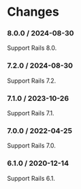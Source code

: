 # Changes

### 8.0.0 / 2024-08-30

Support Rails 8.0.

### 7.2.0 / 2024-08-30

Support Rails 7.2.

### 7.1.0 / 2023-10-26

Support Rails 7.1.

### 7.0.0 / 2022-04-25

Support Rails 7.0.

### 6.1.0 / 2020-12-14

Support Rails 6.1.
